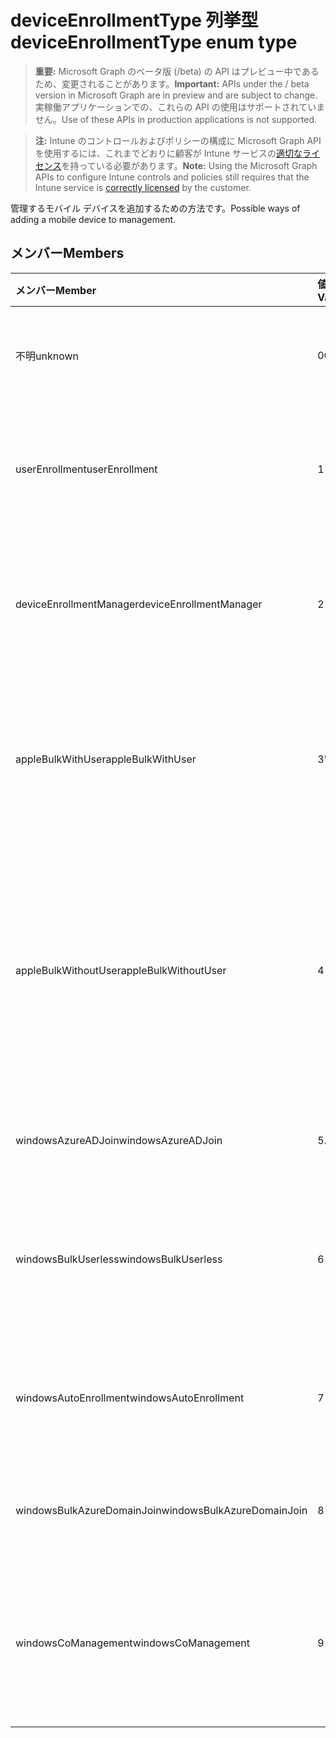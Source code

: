 # <a name="deviceenrollmenttype-enum-type"></a><span data-ttu-id="7a66b-101">deviceEnrollmentType 列挙型</span><span class="sxs-lookup"><span data-stu-id="7a66b-101">deviceEnrollmentType enum type</span></span>

> <span data-ttu-id="7a66b-102">**重要:** Microsoft Graph のベータ版 (/beta) の API はプレビュー中であるため、変更されることがあります。</span><span class="sxs-lookup"><span data-stu-id="7a66b-102">**Important:** APIs under the / beta version in Microsoft Graph are in preview and are subject to change.</span></span> <span data-ttu-id="7a66b-103">実稼働アプリケーションでの、これらの API の使用はサポートされていません。</span><span class="sxs-lookup"><span data-stu-id="7a66b-103">Use of these APIs in production applications is not supported.</span></span>

> <span data-ttu-id="7a66b-104">**注:** Intune のコントロールおよびポリシーの構成に Microsoft Graph API を使用するには、これまでどおりに顧客が Intune サービスの[適切なライセンス](https://go.microsoft.com/fwlink/?linkid=839381)を持っている必要があります。</span><span class="sxs-lookup"><span data-stu-id="7a66b-104">**Note:** Using the Microsoft Graph APIs to configure Intune controls and policies still requires that the Intune service is [correctly licensed](https://go.microsoft.com/fwlink/?linkid=839381) by the customer.</span></span>

<span data-ttu-id="7a66b-105">管理するモバイル デバイスを追加するための方法です。</span><span class="sxs-lookup"><span data-stu-id="7a66b-105">Possible ways of adding a mobile device to management.</span></span>
## <a name="members"></a><span data-ttu-id="7a66b-106">メンバー</span><span class="sxs-lookup"><span data-stu-id="7a66b-106">Members</span></span>
|<span data-ttu-id="7a66b-107">メンバー</span><span class="sxs-lookup"><span data-stu-id="7a66b-107">Member</span></span>|<span data-ttu-id="7a66b-108">値</span><span class="sxs-lookup"><span data-stu-id="7a66b-108">Value</span></span>|<span data-ttu-id="7a66b-109">説明</span><span class="sxs-lookup"><span data-stu-id="7a66b-109">Description</span></span>|
|:---|:---|:---|
|<span data-ttu-id="7a66b-110">不明</span><span class="sxs-lookup"><span data-stu-id="7a66b-110">unknown</span></span>|<span data-ttu-id="7a66b-111">0</span><span class="sxs-lookup"><span data-stu-id="7a66b-111">0%</span></span>|<span data-ttu-id="7a66b-112">登録型の既定値は収集されませんでした。</span><span class="sxs-lookup"><span data-stu-id="7a66b-112">Default value, enrollment type was not collected.</span></span>|
|<span data-ttu-id="7a66b-113">userEnrollment</span><span class="sxs-lookup"><span data-stu-id="7a66b-113">userEnrollment</span></span>|<span data-ttu-id="7a66b-114">1</span><span class="sxs-lookup"><span data-stu-id="7a66b-114">-1</span></span>|<span data-ttu-id="7a66b-115">BYOD チャネルを通じてユーザー駆動の登録を行います。</span><span class="sxs-lookup"><span data-stu-id="7a66b-115">User driven enrollment through BYOD channel.</span></span>|
|<span data-ttu-id="7a66b-116">deviceEnrollmentManager</span><span class="sxs-lookup"><span data-stu-id="7a66b-116">deviceEnrollmentManager</span></span>|<span data-ttu-id="7a66b-117">2</span><span class="sxs-lookup"><span data-stu-id="7a66b-117">-2</span></span>|<span data-ttu-id="7a66b-118">デバイス登録の管理者アカウントでユーザーを登録します。</span><span class="sxs-lookup"><span data-stu-id="7a66b-118">User enrollment with a device enrollment manager account.</span></span>|
|<span data-ttu-id="7a66b-119">appleBulkWithUser</span><span class="sxs-lookup"><span data-stu-id="7a66b-119">appleBulkWithUser</span></span>|<span data-ttu-id="7a66b-120">3</span><span class="sxs-lookup"><span data-stu-id="7a66b-120">"3"</span></span>|<span data-ttu-id="7a66b-121">ユーザーチャレンジを使って Apple の一括登録を行います。</span><span class="sxs-lookup"><span data-stu-id="7a66b-121">Apple bulk enrollment with user challenge.</span></span> <span data-ttu-id="7a66b-122">(DEP、Apple Configurator)</span><span class="sxs-lookup"><span data-stu-id="7a66b-122">(DEP, Apple Configurator)</span></span>|
|<span data-ttu-id="7a66b-123">appleBulkWithoutUser</span><span class="sxs-lookup"><span data-stu-id="7a66b-123">appleBulkWithoutUser</span></span>|<span data-ttu-id="7a66b-124">4</span><span class="sxs-lookup"><span data-stu-id="7a66b-124">-4</span></span>|<span data-ttu-id="7a66b-125">ユーザーチャレンジを使わないで Apple の一括登録を行います。</span><span class="sxs-lookup"><span data-stu-id="7a66b-125">Apple bulk enrollment without user challenge.</span></span> <span data-ttu-id="7a66b-126">(DEP、Apple Configurator、モバイルコンフィギュレーター)</span><span class="sxs-lookup"><span data-stu-id="7a66b-126">(DEP, Apple Configurator, Mobile Config)</span></span>|
|<span data-ttu-id="7a66b-127">windowsAzureADJoin</span><span class="sxs-lookup"><span data-stu-id="7a66b-127">windowsAzureADJoin</span></span>|<span data-ttu-id="7a66b-128">5</span><span class="sxs-lookup"><span data-stu-id="7a66b-128">.5</span></span>|<span data-ttu-id="7a66b-129">Windows 10 で Azure AD を参加させます。</span><span class="sxs-lookup"><span data-stu-id="7a66b-129">Windows 10 Azure AD Join.</span></span>|
|<span data-ttu-id="7a66b-130">windowsBulkUserless</span><span class="sxs-lookup"><span data-stu-id="7a66b-130">windowsBulkUserless</span></span>|<span data-ttu-id="7a66b-131">6</span><span class="sxs-lookup"><span data-stu-id="7a66b-131">-6</span></span>|<span data-ttu-id="7a66b-132">証明書を使って ICD から Windows 10 の一括登録を行います。</span><span class="sxs-lookup"><span data-stu-id="7a66b-132">Windows 10 Bulk enrollment through ICD with certificate.</span></span>|
|<span data-ttu-id="7a66b-133">windowsAutoEnrollment</span><span class="sxs-lookup"><span data-stu-id="7a66b-133">windowsAutoEnrollment</span></span>|<span data-ttu-id="7a66b-134">7</span><span class="sxs-lookup"><span data-stu-id="7a66b-134">-7</span></span>|<span data-ttu-id="7a66b-135">Windows 10 自動登録です。</span><span class="sxs-lookup"><span data-stu-id="7a66b-135">Windows 10 automatic enrollment.</span></span> <span data-ttu-id="7a66b-136">(勤務先のアカウントを追加)</span><span class="sxs-lookup"><span data-stu-id="7a66b-136">(Add work account)</span></span>|
|<span data-ttu-id="7a66b-137">windowsBulkAzureDomainJoin</span><span class="sxs-lookup"><span data-stu-id="7a66b-137">windowsBulkAzureDomainJoin</span></span>|<span data-ttu-id="7a66b-138">8</span><span class="sxs-lookup"><span data-stu-id="7a66b-138">-8</span></span>|<span data-ttu-id="7a66b-139">Windows 10 で Azure AD を一括参加させます。</span><span class="sxs-lookup"><span data-stu-id="7a66b-139">Windows 10 bulk Azure AD Join.</span></span>|
|<span data-ttu-id="7a66b-140">windowsCoManagement</span><span class="sxs-lookup"><span data-stu-id="7a66b-140">windowsCoManagement</span></span>|<span data-ttu-id="7a66b-141">9</span><span class="sxs-lookup"><span data-stu-id="7a66b-141">-9</span></span>|<span data-ttu-id="7a66b-142">Windows 10 共同管理が AutoPilot またはグループ ポリシーによって起動します。</span><span class="sxs-lookup"><span data-stu-id="7a66b-142">Windows 10 Co-Management triggered by AutoPilot or Group Policy.</span></span>|



